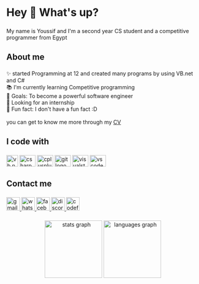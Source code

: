 <h1 align="left">Hey 👋 What's up?</h1>

###

<p align="left">My name is Youssif and I'm a second year CS student and a competitive programmer from Egypt</p>

###

<h2 align="left">About me</h2>

###

<p align="left">✨ started Programming at 12 and created many programs by using VB.net and C# <br>📚 I'm currently learning Competitive programming <br>🎯 Goals: To become a powerful software engineer<br>👀 Looking for an internship<br>🎲 Fun fact: I don't have a fun fact :D<br><br>you can get to know me more through my <a href="https://drive.google.com/file/d/1af3WppIY5hWbSgbeDc0LwEzT3kO7OA0I/view?usp=share_link" target="_blank">CV</a></p>

###

<h2 align="left">I code with</h2>

###

<div align="left">
  <img src="https://upload.wikimedia.org/wikipedia/commons/thumb/4/40/VB.NET_Logo.svg/768px-VB.NET_Logo.svg.png" height="30" width="30" alt="vb.net logo"  />
  <img src="https://cdn.jsdelivr.net/gh/devicons/devicon/icons/csharp/csharp-original.svg" height="30" width="42" alt="csharp logo"  />
  <img src="https://cdn.jsdelivr.net/gh/devicons/devicon/icons/cplusplus/cplusplus-original.svg" height="30" width="42" alt="cplusplus logo"  />
  <img src="https://cdn.jsdelivr.net/gh/devicons/devicon/icons/git/git-original.svg" height="30" width="42" alt="git logo"  />
  <img src="https://cdn.jsdelivr.net/gh/devicons/devicon/icons/visualstudio/visualstudio-plain.svg" height="30" width="42" alt="visualstudio logo"  />
  <img src="https://cdn.jsdelivr.net/gh/devicons/devicon/icons/vscode/vscode-original.svg" height="30" width="42" alt="vscode logo"  />
</div>

###

<h2 align="left">Contact me</h2>

###

<div align="left">
  <a href="mailto:joahmed002@gmail.com" target="_blank">
    <img src="https://img.shields.io/static/v1?message=Gmail&logo=gmail&label=&color=D14836&logoColor=white&labelColor=&style=for-the-badge" height="35" alt="gmail logo"  />
  </a>
  <a href="https://wa.me/+201270751913" target="_blank">
    <img src="https://img.shields.io/static/v1?message=Whatsapp&logo=whatsapp&label=&color=25D366&logoColor=white&labelColor=&style=for-the-badge" height="35" alt="whatsapp logo"  />
  </a>
  <a href="https://www.facebook.com/youssif002" target="_blank">
    <img src="https://img.shields.io/static/v1?message=Facebook&logo=facebook&label=&color=1877F2&logoColor=white&labelColor=&style=for-the-badge" height="35" alt="facebook logo"  />
  </a>
  <a href="discordapp.com/users/248520680142798849" target="_blank">
    <img src="https://img.shields.io/static/v1?message=Discord&logo=discord&label=&color=7289DA&logoColor=white&labelColor=&style=for-the-badge" height="35" alt="discord logo"  />
  </a>
  <a href="https://codeforces.com/profile/JOE002" target="_blank">
    <img src="https://codeforces.org/s/30117/images/codeforces-sponsored-by-ton.png" height="35" alt="codeforces logo"  />
  </a>
</div>

###

<div align="center">
  <img src="https://github-readme-stats.vercel.app/api?hide_title=false&hide_rank=false&show_icons=false&include_all_commits=true&count_private=true&disable_animations=false&theme=dracula&locale=en&hide_border=false&username=JOE362" height="150" alt="stats graph"  />
  <img src="https://github-readme-stats.vercel.app/api/top-langs?locale=en&hide_title=false&layout=compact&card_width=320&langs_count=5&theme=dracula&hide_border=false&username=JOE362" height="150" alt="languages graph"  />
</div>

###
<!-- https://profile-readme-generator.com/ -->

